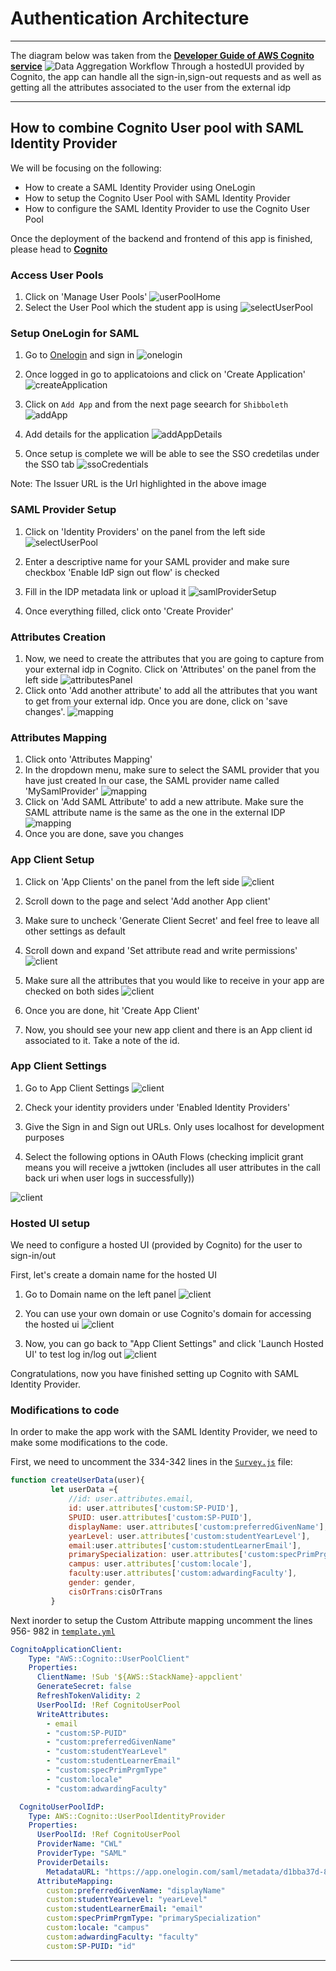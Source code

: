 # Authentication Architecture
<hr>

The diagram below was taken from the [**Developer Guide of AWS Cognito service**](https://docs.aws.amazon.com/cognito/latest/developerguide/cognito-user-pools-saml-idp-authentication.html)
![Data Aggregation Workflow](./SamlFlow.png)
Through a hostedUI provided by Cognito, the app can handle all the 
sign-in,sign-out requests and as well as getting all the attributes associated to the user from the external idp

<hr>

## How to combine Cognito User pool with SAML Identity Provider
We will be focusing on the following:
 - How to create a SAML Identity Provider using OneLogin
 - How to setup the Cognito User Pool with SAML Identity Provider
 - How to configure the SAML Identity Provider to use the Cognito User Pool


Once the deployment of the backend and frontend of this app is finished, please head to
[**Cognito**](https://console.aws.amazon.com/cognito/home)

### Access User Pools
1. Click on 'Manage User Pools'
   ![userPoolHome](AuthImgs/userPoolHome.png)
2. Select the User Pool which the student app is using
   ![selectUserPool](AuthImgs/selectUserPool.png)

### Setup OneLogin for SAML

1. Go to [Onelogin](https://www.onelogin.com/developer-signup) and sign in
   ![onelogin](AuthImgs/saml.png)

2. Once logged in go to applicatoions and click on 'Create Application'
   ![createApplication](AuthImgs/oneLogin.png)

3.  Click on `Add App` and from the next page seearch for `Shibboleth`
   ![addApp](AuthImgs/Shibboleth.png)

4. Add details for the application
   ![addAppDetails](AuthImgs/addAppDetails.png)

5. Once setup is complete we will be able to see the SSO credetilas under the SSO tab
   ![ssoCredentials](AuthImgs/ssoCredentials.png)

Note: The Issuer URL is the Url highlighted in the above image

### SAML Provider Setup
1. Click on 'Identity Providers' on the panel from the left side
   ![selectUserPool](AuthImgs/samlPanel.png)

2. Enter a descriptive name for your SAML provider
      and make sure checkbox 'Enable IdP sign out flow' is checked
   
3. Fill in the IDP metadata link or upload it
   ![samlProviderSetup](AuthImgs/samlProviderSetup.png)


4. Once everything filled, click onto 'Create Provider'

### Attributes Creation

1. Now, we need to create the attributes that you are going to capture from your external idp in Cognito.
   Click on 'Attributes' on the panel from the left side
   ![attributesPanel](AuthImgs/attributesPanel.png)
2. Click onto 'Add another attribute' to add all the attributes that you want to get from your external idp. Once you are done,
click on 'save changes'.
   ![mapping](AuthImgs/attributesCreation.png)

### Attributes Mapping
1. Click onto 'Attributes Mapping'
2. In the dropdown menu, make sure to select the SAML provider that you have just created
   In our case, the SAML provider name called 'MySamlProvider'
   ![mapping](AuthImgs/attributeMapping1.png)
3. Click on 'Add SAML Attribute' to add a new attribute.
   Make sure the SAML attribute name is the same as the one in the external IDP
   ![mapping](AuthImgs/attributeMapping2.png)
4. Once you are done, save you changes

### App Client Setup

1. Click on 'App Clients' on the panel from the left side
   ![client](AuthImgs/appClientPanel.png)
2. Scroll down to the page and select 'Add another App client'
3. Make sure to uncheck 'Generate Client Secret' and feel free to leave all other settings as default
   
4. Scroll down and expand 'Set attribute read and write permissions'
   ![client](AuthImgs/addAppClient2.png)
   
5. Make sure all the attributes that you would like to receive in your app are checked on both sides
   ![client](AuthImgs/checkAttributes.png)
   
6. Once you are done, hit 'Create App Client'

7. Now, you should see your new app client and there is an App client id associated to it. Take a note of the id.


### App Client Settings

1. Go to App Client Settings
   ![client](AuthImgs/appClientSettings.png)
2. Check your identity providers under 'Enabled Identity Providers'
3. Give the Sign in and Sign out URLs. Only uses localhost for development purposes
   
4. Select the following options in OAuth Flows (checking implicit grant means you will receive a jwttoken (includes all user attributes in the call back uri when user logs in successfully))

![client](AuthImgs/appClientSettings2.png)


### Hosted UI setup
We need to configure a hosted UI (provided by Cognito) for the user to sign-in/out 

First, let's create a domain name for the hosted UI
1. Go to Domain name on the left panel
![client](AuthImgs/domainPanel.png)
   
2. You can use your own domain or use Cognito's domain for accessing the hosted ui
   ![client](AuthImgs/domainSetup.png)
   
3. Now, you can go back to "App Client Settings" and click 'Launch Hosted UI' to test log in/log out
   ![client](AuthImgs/launchHostedUI.png)

Congratulations, now you have finished setting up Cognito with SAML Identity Provider.

### Modifications to code

In order to make the app work with the SAML Identity Provider, we need to make some modifications to the code.

First, we need to uncomment the 334-342 lines in the [`Survey.js`](src\views\Survey\Survey.js) file:

``` javascript
function createUserData(user){
         let userData ={
             //id: user.attributes.email,
             id: user.attributes['custom:SP-PUID'],
             SPUID: user.attributes['custom:SP-PUID'],
             displayName: user.attributes['custom:preferredGivenName'],
             yearLevel: user.attributes['custom:studentYearLevel'],
             email:user.attributes['custom:studentLearnerEmail'],
             primarySpecialization: user.attributes['custom:specPrimPrgmType'],
             campus: user.attributes['custom:locale'],
             faculty:user.attributes['custom:adwardingFaculty'],
             gender: gender,
             cisOrTrans:cisOrTrans
         }
```

Next inorder to setup the Custom Attribute mapping uncomment the lines 956- 982 in [`template.yml`](template.yaml)

``` yaml
CognitoApplicationClient:
    Type: "AWS::Cognito::UserPoolClient"
    Properties:
      ClientName: !Sub '${AWS::StackName}-appclient'
      GenerateSecret: false
      RefreshTokenValidity: 2
      UserPoolId: !Ref CognitoUserPool
      WriteAttributes:
        - email
        - "custom:SP-PUID"
        - "custom:preferredGivenName"
        - "custom:studentYearLevel"
        - "custom:studentLearnerEmail"
        - "custom:specPrimPrgmType"
        - "custom:locale"
        - "custom:adwardingFaculty"

  CognitoUserPoolIdP:
    Type: AWS::Cognito::UserPoolIdentityProvider 
    Properties:
      UserPoolId: !Ref CognitoUserPool
      ProviderName: "CWL"
      ProviderType: "SAML"
      ProviderDetails:
        MetadataURL: "https://app.onelogin.com/saml/metadata/d1bba37d-897e-4e83-a9ed-846811996799"
      AttributeMapping:
        custom:preferredGivenName: "displayName"
        custom:studentYearLevel: "yearLevel"
        custom:studentLearnerEmail: "email"
        custom:specPrimPrgmType: "primarySpecialization"
        custom:locale: "campus"
        custom:adwardingFaculty: "faculty"
        custom:SP-PUID: "id"
```

<hr>
